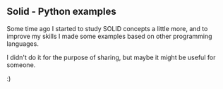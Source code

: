 ## Solid - Python examples
  
Some time ago I started to study SOLID concepts a little more, and to improve my skills I made some examples based on other programming languages.

I didn't do it for the purpose of sharing, but maybe it might be useful for someone.

:)
